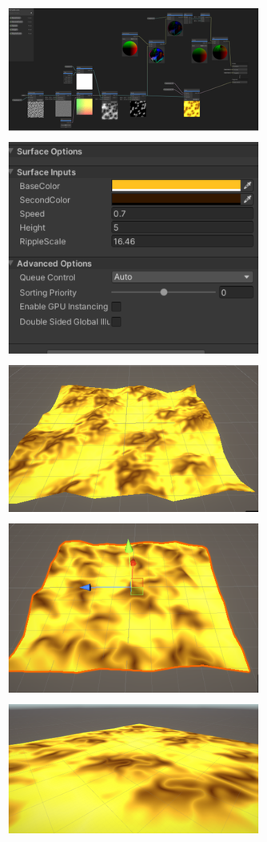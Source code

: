<div style="text-align: center;">
    <img src="./Nodes.png" alt="Nodes" width="500" style="margin-bottom: 20px;"/>
</div>

<div style="text-align: center;">
    <img src="./Property.png" alt="Property" width="500" style="margin-bottom: 20px;"/>
</div>

<div style="text-align: center;">
    <img src="./Template_00.png" alt="Temapate_00" width="500" style="margin-bottom: 20px;"/>
</div>

<div style="text-align: center;">
    <img src="./Template_01.png" alt="Temapate_01" width="500" style="margin-bottom: 20px;"/>
</div>

<div style="text-align: center;">
    <img src="./Template_02.png" alt="Temapate_02" width="500" style="margin-bottom: 20px;"/>
</div>
